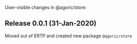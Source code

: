 User-visible changes in @agoric/store:

## Release 0.0.1 (31-Jan-2020)

Moved out of ERTP and created new package `@agoric/store`
